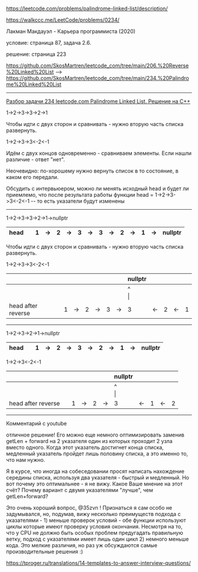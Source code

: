 https://leetcode.com/problems/palindrome-linked-list/description/

https://walkccc.me/LeetCode/problems/0234/

Лакман Макдауэл - Карьера программиста (2020) 

  условие: страница 87, задача 2.6.
  
  решение: страница 223

https://github.com/SkosMartren/leetcode_com/tree/main/206.%20Reverse%20Linked%20List --> https://github.com/SkosMartren/leetcode_com/tree/main/234.%20Palindrome%20Linked%20List
________

[Разбор задачи 234 leetcode.com Palindrome Linked List. Решение на C++](https://www.youtube.com/watch?v=MdcP1e-pnNw)

1->2->3->3->2->1

Чтобы идти с двух сторон и сравнивать - нужно вторую часть списка развернуть.

1->2->3->3<-2<-1

Идём с двух концов одновременно - сравниваем элементы. 
Если нашли различие - ответ "нет".

Неочевидно: по-хорошему нужно вернуть список в то состояние, в каком его передали.

Обсудить с интервьюером, можно ли менять исходный head и будет ли приемлемо, что после результата работы функции head = 1->2->3->3<-2<-1 -- то есть указатели будут изменены 
________

1->2->3->3->2->1->nullptr

| head 	|   	| 1 	| -> 	| 2 	| -> 	| 3 	| -> 	| 3 	| -> 	| 2 	| -> 	| 1 	| -> 	| nullptr 	|
|------	|---	|---	|----	|---	|----	|---	|----	|---	|----	|---	|----	|---	|----	|---------	|

Чтобы идти с двух сторон и сравнивать - нужно вторую часть списка развернуть.

1->2->3->3<-2<-1

|                    	|   	|   	|    	|   	|    	|   	|    	| nullptr   	|    	|   	|    	|   	|
|--------------------	|---	|---	|----	|---	|----	|---	|----	|-----------	|----	|---	|----	|---	|
|                    	|   	|   	|    	|   	|    	|   	|    	| ^ <br> \| 	|    	|   	|    	|   	|
| head after reverse 	|   	| 1 	| -> 	| 2 	| -> 	| 3 	| -> 	| 3         	| <- 	| 2 	| <- 	| 1 	|

________

1->2->3->2->1->nullptr

| head 	|   	| 1 	| -> 	| 2 	|  -> 	| 3 	| -> 	| 2 	| -> 	| 1 	| -> 	| nullptr 	|
|------	|---	|---	|----	|---	| ----	|---	|----	|---	|----	|---	|----	|---------	|

1->2->3<-2<-1
          
|                    	|   	|   	|    	|   	|     	| nullptr   	|    	|   	|    	|   	|
|--------------------	|---	|---	|----	|---	|---- 	|-----------	|----	|---	|----	|---	|
|                    	|   	|   	|    	|   	|     	| ^ <br> \| 	|    	|   	|    	|   	|
| head after reverse 	|   	| 1 	| -> 	| 2 	|  -> 	| 3         	| <- 	| 1 	| <- 	| 2 	|


_________

Комментарий с youtube

отличное решение! Его можно еще немного оптимизировать заменив getLen + forward на 2 указателя один из которых проходит 2 узла вместо одного. Когда этот указатель достигнет конца списка, медленный указатель пройдет лишь половину списка,  а это именно то, что нам нужно.


Я в курсе, что иногда на собеседовании просят написать нахождение середины списка, используя два указателя - быстрый и медленный. Но вот почему это оптимальнее - я не вижу. Какое Ваше мнение на этот счёт? Почему вариант с двумя указателями "лучше", чем getLen+forward?


Это очень хороший вопрос, @35zvn ! Признаться я сам особо не задумывался, но, подумав, вижу несколько преимуществ подхода с указателями - 1) меньше проверок условий - обе функции используют циклы которые имеют проверку условия окончания. Несмотря на то, что у CPU не должно быть особых проблем предугадать правильную ветку, подход с указателями имеет лишь один цикл 2) немного меньше кода. Это мелкие различия, но раз уж обсуждаются самые производительные решения :)

https://tproger.ru/translations/14-templates-to-answer-interview-questions/
